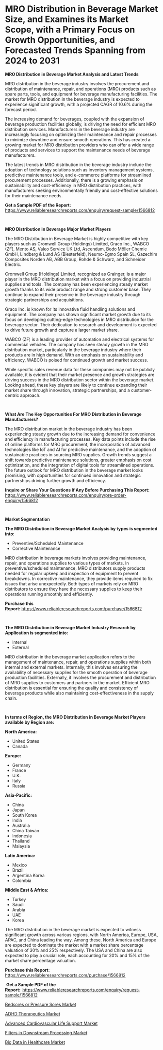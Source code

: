 <p><h1>MRO Distribution in Beverage Market Size, and Examines its Market Scope, with a Primary Focus on Growth Opportunities, and Forecasted Trends Spanning from 2024 to 2031</h1></p><p><strong>MRO Distribution in Beverage Market Analysis and Latest Trends</strong></p>
<p><p>MRO distribution in the beverage industry involves the procurement and distribution of maintenance, repair, and operations (MRO) products such as spare parts, tools, and equipment for beverage manufacturing facilities. The market for MRO distribution in the beverage industry is expected to experience significant growth, with a projected CAGR of 10.6% during the forecast period.</p><p>The increasing demand for beverages, coupled with the expansion of beverage production facilities globally, is driving the need for efficient MRO distribution services. Manufacturers in the beverage industry are increasingly focusing on optimizing their maintenance and repair processes to minimize downtime and ensure smooth operations. This has created a growing market for MRO distribution providers who can offer a wide range of products and services to support the maintenance needs of beverage manufacturers.</p><p>The latest trends in MRO distribution in the beverage industry include the adoption of technology solutions such as inventory management systems, predictive maintenance tools, and e-commerce platforms for streamlined procurement processes. Additionally, there is a growing emphasis on sustainability and cost-efficiency in MRO distribution practices, with manufacturers seeking environmentally friendly and cost-effective solutions for their maintenance needs.</p></p>
<p><strong>Get a Sample PDF of the Report:&nbsp;</strong> <a href="https://www.reliableresearchreports.com/enquiry/request-sample/1566812">https://www.reliableresearchreports.com/enquiry/request-sample/1566812</a></p>
<p>&nbsp;</p>
<p><strong>MRO Distribution in Beverage Major Market Players</strong></p>
<p><p>The MRO Distribution in Beverage Market is highly competitive with key players such as Cromwell Group (Holdings) Limited, Graco Inc., WABCO (ZF), Mento AS, Valeo Service UK Ltd, Ascendum, Bodo Möller Chemie GmbH, Lindberg & Lund AS (Biesterfeld), Neumo-Egmo Spain SL, Gazechim Composites Norden AB, ABB Group, Rohde & Schwarz, and Schneider Electric.</p><p>Cromwell Group (Holdings) Limited, recognized as Grainger, is a major player in the MRO distribution market with a focus on providing industrial supplies and tools. The company has been experiencing steady market growth thanks to its wide product range and strong customer base. They continue to expand their presence in the beverage industry through strategic partnerships and acquisitions.</p><p>Graco Inc. is known for its innovative fluid handling solutions and equipment. The company has shown significant market growth due to its focus on developing cutting-edge technologies in MRO distribution for the beverage sector. Their dedication to research and development is expected to drive future growth and capture a larger market share.</p><p>WABCO (ZF) is a leading provider of automation and electrical systems for commercial vehicles. The company has seen steady growth in the MRO distribution market, particularly in the beverage industry where their products are in high demand. With an emphasis on sustainability and efficiency, WABCO is poised for continued growth and market success.</p><p>While specific sales revenue data for these companies may not be publicly available, it is evident that their market presence and growth strategies are driving success in the MRO distribution sector within the beverage market. Looking ahead, these key players are likely to continue expanding their market share through innovation, strategic partnerships, and a customer-centric approach.</p></p>
<p>&nbsp;</p>
<p><strong>What Are The Key Opportunities For MRO Distribution in Beverage Manufacturers?</strong></p>
<p><p>The MRO distribution market in the beverage industry has been experiencing steady growth due to the increasing demand for convenience and efficiency in manufacturing processes. Key data points include the rise of online platforms for MRO procurement, the incorporation of advanced technologies like IoT and AI for predictive maintenance, and the adoption of sustainable practices in sourcing MRO supplies. Growth trends suggest a shift towards predictive maintenance solutions, greater emphasis on cost optimization, and the integration of digital tools for streamlined operations. The future outlook for MRO distribution in the beverage market looks promising, with opportunities for continued innovation and strategic partnerships driving further growth and efficiency.</p></p>
<p><strong>Inquire or Share Your Questions If Any Before Purchasing This Report:</strong> <a href="https://www.reliableresearchreports.com/enquiry/pre-order-enquiry/1566812">https://www.reliableresearchreports.com/enquiry/pre-order-enquiry/1566812</a></p>
<p>&nbsp;</p>
<p><strong>Market Segmentation</strong></p>
<p><strong>The MRO Distribution in Beverage Market Analysis by types is segmented into:</strong></p>
<p><ul><li>Preventive/Scheduled Maintenance</li><li>Corrective Maintenance</li></ul></p>
<p><p>MRO distribution in beverage markets involves providing maintenance, repair, and operations supplies to various types of markets. In preventive/scheduled maintenance, MRO distributors supply products needed for regular upkeep and inspection of equipment to prevent breakdowns. In corrective maintenance, they provide items required to fix issues that arise unexpectedly. Both types of markets rely on MRO distributors to ensure they have the necessary supplies to keep their operations running smoothly and efficiently.</p></p>
<p><strong>Purchase this Report:&nbsp;</strong><a href="https://www.reliableresearchreports.com/purchase/1566812">https://www.reliableresearchreports.com/purchase/1566812</a></p>
<p>&nbsp;</p>
<p><strong>The MRO Distribution in Beverage Market Industry Research by Application is segmented into:</strong></p>
<p><ul><li>Internal</li><li>External</li></ul></p>
<p><p>MRO distribution in the beverage market application refers to the management of maintenance, repair, and operations supplies within both internal and external markets. Internally, this involves ensuring the availability of necessary supplies for the smooth operation of beverage production facilities. Externally, it involves the procurement and distribution of MRO supplies to customers and partners in the market. Efficient MRO distribution is essential for ensuring the quality and consistency of beverage products while also maintaining cost-effectiveness in the supply chain.</p></p>
<p>&nbsp;</p>
<p><strong>In terms of Region, the MRO Distribution in Beverage Market Players available by Region are:</strong></p>
<p>
    <p> <strong> North America: </strong>
        <ul>
            <li>United States</li>
            <li>Canada</li>
        </ul>
        </p> 
    <p> <strong> Europe: </strong>
        <ul>
            <li>Germany</li>
            <li>France</li>
            <li>U.K.</li>
            <li>Italy</li>
            <li>Russia</li>
        </ul>
        </p> 
    <p> <strong> Asia-Pacific: </strong>
        <ul>
            <li>China</li>
            <li>Japan</li>
            <li>South Korea</li>
            <li>India</li>
            <li>Australia</li>
            <li>China Taiwan</li>
            <li>Indonesia</li>
            <li>Thailand</li>
            <li>Malaysia</li>
        </ul>
        </p> 
    <p> <strong> Latin America: </strong>
        <ul>
            <li>Mexico</li>
            <li>Brazil</li>
            <li>Argentina Korea</li>
            <li>Colombia</li>
        </ul>
        </p> 
    <p> <strong> Middle East & Africa: </strong>
        <ul>
            <li>Turkey</li>
            <li>Saudi</li>
            <li>Arabia</li>
            <li>UAE</li>
            <li>Korea</li>
        </ul>
    </p>
    </p>
<p><p>The MRO distribution in the beverage market is expected to witness significant growth across various regions, with North America, Europe, USA, APAC, and China leading the way. Among these, North America and Europe are expected to dominate the market with a market share percentage valuation of 30% and 25% respectively. The USA and China are also expected to play a crucial role, each accounting for 20% and 15% of the market share percentage valuation.</p></p>
<p><strong>Purchase this Report: </strong><a href="https://www.reliableresearchreports.com/purchase/1566812">https://www.reliableresearchreports.com/purchase/1566812</a></p>
<p>&nbsp;<strong>Get a Sample PDF of the Report:&nbsp;&nbsp;</strong><a href="https://www.reliableresearchreports.com/enquiry/request-sample/1566812">https://www.reliableresearchreports.com/enquiry/request-sample/1566812</a></p>
<p><strong></strong></p>
<p><p><a href="https://medium.com/@entelabrahimi1961/bedsores-or-pressure-sores-market-size-cagr-trends-2024-2030-fa5a7763509a">Bedsores or Pressure Sores Market</a></p><p><a href="https://medium.com/@lisasanchez1968/analyzing-adhd-therapeutics-market-global-industry-perspective-and-forecast-2024-to-2031-86c30f101360">ADHD Therapeutics Market</a></p><p><a href="https://medium.com/@lisasanchez1968/advanced-cardiovascular-life-support-market-share-evolution-and-market-growth-trends-2024-2031-385402a497e7">Advanced Cardiovascular Life Support Market</a></p><p><a href="https://github.com/vimar16th/Market-Research-Report-List-3/blob/main/filters-in-downstream-processing-market.md">Filters in Downstream Processing Market</a></p><p><a href="https://medium.com/@entelabrahimi1961/big-data-in-healthcare-market-the-key-to-successful-business-strategy-forecast-till-2031-f50c6db831a8">Big Data in Healthcare Market</a></p></p>